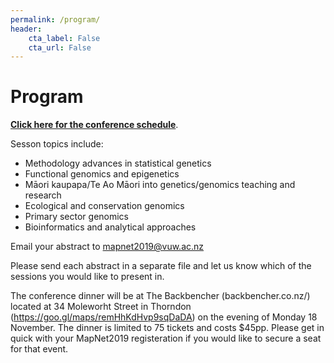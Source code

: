 ```yaml
---
permalink: /program/
header:
    cta_label: False
    cta_url: False
---
```


<span></span>

# Program

[**Click here for the conference schedule**](/assets/schedule.pdf).

Sesson topics include:
- Methodology advances in statistical genetics
- Functional genomics and epigenetics
- Māori kaupapa/Te Ao Māori into genetics/genomics teaching and research
- Ecological and conservation genomics
- Primary sector genomics
- Bioinformatics and analytical approaches

Email your abstract to mapnet2019@vuw.ac.nz

Please send each abstract in a separate file and let us know which of the sessions you would like to present in.

The conference dinner will be at The Backbencher (backbencher.co.nz/) located at 34 Moleworht Street in Thorndon (https://goo.gl/maps/remHhKdHvp9sqDaDA) on the evening of Monday 18 November. The dinner is limited to 75 tickets and costs $45pp. Please get in quick with your MapNet2019 registeration if you would like to secure a seat for that event.


